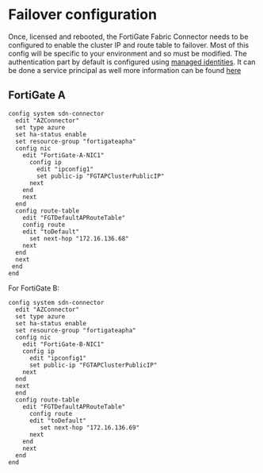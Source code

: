 # Failover configuration

Once, licensed and rebooted, the FortiGate Fabric Connector needs to be configured to enable the cluster IP and route table to failover. Most of this config will be specific to your environment and so must be modified. The authentication part by default is configured using [managed identities](https://docs.fortinet.com/vm/azure/fortigate/7.0/azure-administration-guide/7.0.0/236610/creating-a-fabric-connector-using-a-managed-identity). It can be done a service principal as well more information can be found [here](https://docs.fortinet.com/vm/azure/fortigate/7.0/azure-administration-guide/7.0.0/948968/creating-an-azure-fabric-connector-using-service-principal)

## FortiGate A

```text
config system sdn-connector
  edit "AZConnector"
  set type azure
  set ha-status enable
  set resource-group "fortigateapha"
  config nic
    edit "FortiGate-A-NIC1"
      config ip
        edit "ipconfig1"
        set public-ip "FGTAPClusterPublicIP"
      next
    end
    next
  end
  config route-table
    edit "FGTDefaultAPRouteTable"
    config route
    edit "toDefault"
      set next-hop "172.16.136.68"
    next
  end
  next
 end
end
```

For FortiGate B:

```text
config system sdn-connector
  edit "AZConnector"
  set type azure
  set ha-status enable
  set resource-group "fortigateapha"
  config nic
    edit "FortiGate-B-NIC1"
    config ip
      edit "ipconfig1"
      set public-ip "FGTAPClusterPublicIP"
    next
  end
  next
  end
  config route-table
    edit "FGTDefaultAPRouteTable"
      config route
      edit "toDefault"
         set next-hop "172.16.136.69"
      next
    end
    next
  end
end
```
